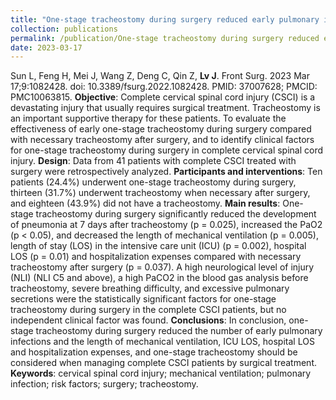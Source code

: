 ```yaml
---
title: "One-stage tracheostomy during surgery reduced early pulmonary infection and mechanical ventilation length in complete CSCI patients"
collection: publications
permalink: /publication/One-stage tracheostomy during surgery reduced early pulmonary infection and mechanical ventilation length in complete CSCI patients
date: 2023-03-17
---
```





Sun L, Feng H, Mei J, Wang Z, Deng C, Qin Z, **Lv J**.
Front Surg. 2023 Mar 17;9:1082428. doi: 10.3389/fsurg.2022.1082428. PMID: 37007628; PMCID: PMC10063815.
**Objective**: Complete cervical spinal cord injury (CSCI) is a devastating injury that usually requires surgical treatment. Tracheostomy is an important supportive therapy for these patients. To evaluate the effectiveness of early one-stage tracheostomy during surgery compared with necessary tracheostomy after surgery, and to identify clinical factors for one-stage tracheostomy during surgery in complete cervical spinal cord injury. **Design**: Data from 41 patients with complete CSCI treated with surgery were retrospectively analyzed. **Participants and interventions**: Ten patients (24.4%) underwent one-stage tracheostomy during surgery, thirteen (31.7%) underwent tracheostomy when necessary after surgery, and eighteen (43.9%) did not have a tracheostomy. **Main results**: One-stage tracheostomy during surgery significantly reduced the development of pneumonia at 7 days after tracheostomy (p = 0.025), increased the PaO2 (p < 0.05), and decreased the length of mechanical ventilation (p = 0.005), length of stay (LOS) in the intensive care unit (ICU) (p = 0.002), hospital LOS (p = 0.01) and hospitalization expenses compared with necessary tracheostomy after surgery (p = 0.037). A high neurological level of injury (NLI) (NLI C5 and above), a high PaCO2 in the blood gas analysis before tracheostomy, severe breathing difficulty, and excessive pulmonary secretions were the statistically significant factors for one-stage tracheostomy during surgery in the complete CSCI patients, but no independent clinical factor was found. **Conclusions**: In conclusion, one-stage tracheostomy during surgery reduced the number of early pulmonary infections and the length of mechanical ventilation, ICU LOS, hospital LOS and hospitalization expenses, and one-stage tracheostomy should be considered when managing complete CSCI patients by surgical treatment.
**Keywords**: cervical spinal cord injury; mechanical ventilation; pulmonary infection; risk factors; surgery; tracheostomy. 


